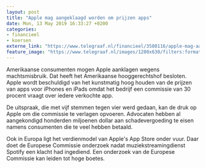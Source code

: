 ```yaml
---
layout: post
title: "Apple mag aangeklaagd worden om prijzen apps"
date: Mon, 13 May 2019 16:33:27 +0200
categories: 
- financieel 
- koersen 
externe_link: "https://www.telegraaf.nl/financieel/3580116/apple-mag-aangeklaagd-worden-om-prijzen-apps"
feature_image: "https://www.telegraaf.nl/images/1200x630/filters:format(jpeg):quality(80)/cdn-kiosk-api.telegraaf.nl/754c3ec2-758c-11e9-b74b-0218eaf05005.jpg"
---
```


<p class="intro">Amerikaanse consumenten mogen Apple aanklagen wegens machtsmisbruik. Dat heeft het Amerikaanse hooggerechtshof besloten. Apple wordt beschuldigd van het kunstmatig hoog houden van de prijzen van apps voor iPhones en iPads omdat het bedrijf een commissie van 30 procent vraagt over iedere verkochte app.</p> <p>De uitspraak, die met vijf stemmen tegen vier werd gedaan, kan de druk op Apple om die commissie te verlagen opvoeren. Advocaten hebben al aangekondigd honderden miljoenen dollar aan schadevergoeding te eisen namens consumenten die te veel hebben betaald.</p><p>Ook in Europa ligt het verdienmodel van Apple's App Store onder vuur. Daar doet de Europese Commissie onderzoek nadat muziekstreamingdienst Spotify een klacht had ingediend. Een onderzoek van de Europese Commissie kan leiden tot hoge boetes.</p>
